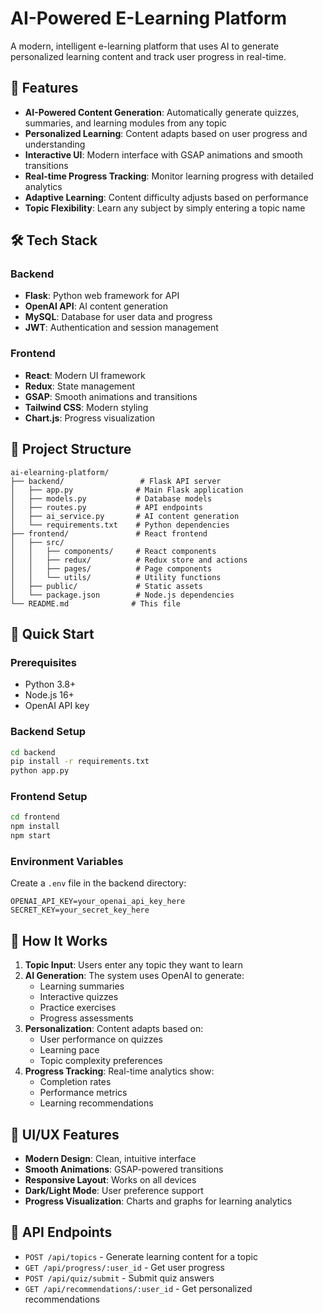 # AI-Powered E-Learning Platform

A modern, intelligent e-learning platform that uses AI to generate personalized learning content and track user progress in real-time.

## 🚀 Features

- **AI-Powered Content Generation**: Automatically generate quizzes, summaries, and learning modules from any topic
- **Personalized Learning**: Content adapts based on user progress and understanding
- **Interactive UI**: Modern interface with GSAP animations and smooth transitions
- **Real-time Progress Tracking**: Monitor learning progress with detailed analytics
- **Adaptive Learning**: Content difficulty adjusts based on performance
- **Topic Flexibility**: Learn any subject by simply entering a topic name

## 🛠️ Tech Stack

### Backend
- **Flask**: Python web framework for API
- **OpenAI API**: AI content generation
- **MySQL**: Database for user data and progress
- **JWT**: Authentication and session management

### Frontend
- **React**: Modern UI framework
- **Redux**: State management
- **GSAP**: Smooth animations and transitions
- **Tailwind CSS**: Modern styling
- **Chart.js**: Progress visualization

## 📁 Project Structure

```
ai-elearning-platform/
├── backend/                 # Flask API server
│   ├── app.py              # Main Flask application
│   ├── models.py           # Database models
│   ├── routes.py           # API endpoints
│   ├── ai_service.py       # AI content generation
│   └── requirements.txt    # Python dependencies
├── frontend/               # React frontend
│   ├── src/
│   │   ├── components/     # React components
│   │   ├── redux/          # Redux store and actions
│   │   ├── pages/          # Page components
│   │   └── utils/          # Utility functions
│   ├── public/             # Static assets
│   └── package.json        # Node.js dependencies
└── README.md              # This file
```

## 🚀 Quick Start

### Prerequisites
- Python 3.8+
- Node.js 16+
- OpenAI API key

### Backend Setup
```bash
cd backend
pip install -r requirements.txt
python app.py
```

### Frontend Setup
```bash
cd frontend
npm install
npm start
```

### Environment Variables
Create a `.env` file in the backend directory:
```
OPENAI_API_KEY=your_openai_api_key_here
SECRET_KEY=your_secret_key_here
```

## 🎯 How It Works

1. **Topic Input**: Users enter any topic they want to learn
2. **AI Generation**: The system uses OpenAI to generate:
   - Learning summaries
   - Interactive quizzes
   - Practice exercises
   - Progress assessments
3. **Personalization**: Content adapts based on:
   - User performance on quizzes
   - Learning pace
   - Topic complexity preferences
4. **Progress Tracking**: Real-time analytics show:
   - Completion rates
   - Performance metrics
   - Learning recommendations

## 🎨 UI/UX Features

- **Modern Design**: Clean, intuitive interface
- **Smooth Animations**: GSAP-powered transitions
- **Responsive Layout**: Works on all devices
- **Dark/Light Mode**: User preference support
- **Progress Visualization**: Charts and graphs for learning analytics

## 🔧 API Endpoints

- `POST /api/topics` - Generate learning content for a topic
- `GET /api/progress/:user_id` - Get user progress
- `POST /api/quiz/submit` - Submit quiz answers
- `GET /api/recommendations/:user_id` - Get personalized recommendations


